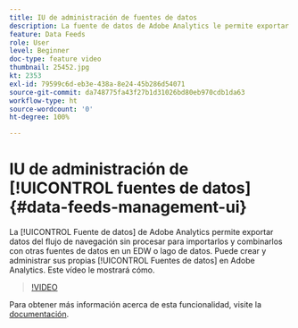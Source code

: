 ```yaml
---
title: IU de administración de fuentes de datos
description: La fuente de datos de Adobe Analytics le permite exportar datos del flujo de navegación sin procesar para importarlos y combinarlos con otras fuentes de datos en un EDW o lago de datos. Puede crear y administrar sus propias fuentes de datos en Adobe Analytics. Este vídeo le mostrará cómo.
feature: Data Feeds
role: User
level: Beginner
doc-type: feature video
thumbnail: 25452.jpg
kt: 2353
exl-id: 79599c6d-eb3e-438a-8e24-45b286d54071
source-git-commit: da748775fa43f27b1d31026bd80eb970cdb1da63
workflow-type: ht
source-wordcount: '0'
ht-degree: 100%

---
```


# IU de administración de [!UICONTROL fuentes de datos] {#data-feeds-management-ui}

La [!UICONTROL Fuente de datos] de Adobe Analytics permite exportar datos del flujo de navegación sin procesar para importarlos y combinarlos con otras fuentes de datos en un EDW o lago de datos. Puede crear y administrar sus propias [!UICONTROL Fuentes de datos] en Adobe Analytics. Este vídeo le mostrará cómo.

>[!VIDEO](https://video.tv.adobe.com/v/25452/?quality=12)

Para obtener más información acerca de esta funcionalidad, visite la [documentación](https://experienceleague.adobe.com/docs/analytics/export/analytics-data-feed/df-manage-feeds.html?lang=es#).
